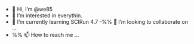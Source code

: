 - 👋 Hi, I’m @we85
- 👀 I’m interested in everythin.
- 🌱 I’m currently learning SCIRun 4.7
-%% 💞️ I’m looking to collaborate on ...
- %% 📫 How to reach me ...

<!---
we85/we85 is a ✨ special ✨ repository because its `README.md` (this file) appears on your GitHub profile.
You can click the Preview link to take a look at your changes.
--->
